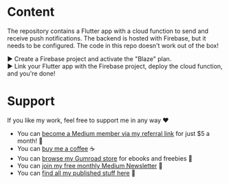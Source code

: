 # Content

The repository contains a Flutter app with a cloud function to send and receive push notifications. The backend is hosted with Firebase, but it needs to be configured. The code in this repo doesn't work out of the box!

▶ Create a Firebase project and activate the "Blaze" plan.<br/>
▶ Link your Flutter app with the Firebase project, deploy the cloud function, and you're done!

# Support

If you like my work, feel free to support me in any way ❤

- You can [become a Medium member via my referral link](https://xeladu.medium.com/membership) for just $5 a month! 💖
- You can [buy me a coffee](https://www.buymeacoffee.com/xeladu) ☕
- You can [browse my Gumroad store](https://xeladu.gumroad.com) for ebooks and freebies 📙
- You can [join my free monthly Medium Newsletter](https://bit.ly/xeladu-medium) 💌
- You can [find all my published stuff here](https://xeladu.medium.com/%E2%84%B9-xeladus-info-point-find-quickly-what-you-need-bbe620e97d8c) 📑
